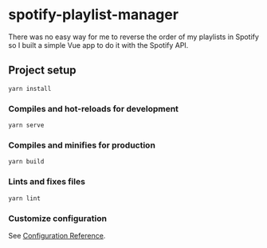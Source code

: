 # spotify-playlist-manager

There was no easy way for me to reverse the order of my playlists in Spotify so I built a simple Vue app to do it with the Spotify API.

## Project setup
```
yarn install
```

### Compiles and hot-reloads for development
```
yarn serve
```

### Compiles and minifies for production
```
yarn build
```

### Lints and fixes files
```
yarn lint
```

### Customize configuration
See [Configuration Reference](https://cli.vuejs.org/config/).
